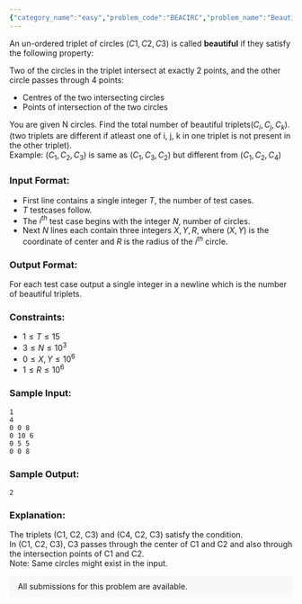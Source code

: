 ```yaml
---
{"category_name":"easy","problem_code":"BEACIRC","problem_name":"Beautiful Circles","problemComponents":{"constraints":"","constraintsState":false,"subtasks":"","subtasksState":false,"inputFormat":"","inputFormatState":false,"outputFormat":"","outputFormatState":false,"sampleTestCases":{}},"video_editorial_url":"","languages_supported":{"0":"CPP14","1":"C","2":"JAVA","3":"PYTH 3.6","4":"CPP17","5":"PYTH","6":"PYP3","7":"CS2","8":"ADA","9":"PYPY","10":"TEXT","11":"PAS fpc","12":"NODEJS","13":"RUBY","14":"PHP","15":"GO","16":"HASK","17":"TCL","18":"PERL","19":"SCALA","20":"LUA","21":"kotlin","22":"BASH","23":"JS","24":"LISP sbcl","25":"rust","26":"PAS gpc","27":"BF","28":"CLOJ","29":"R","30":"D","31":"CAML","32":"FORT","33":"ASM","34":"swift","35":"FS","36":"WSPC","37":"LISP clisp","38":"SQL","39":"SCM guile","40":"PERL6","41":"ERL","42":"CLPS","43":"ICK","44":"NICE","45":"PRLG","46":"ICON","47":"COB","48":"SCM chicken","49":"PIKE","50":"SCM qobi","51":"ST","52":"SQLQ","53":"NEM"},"max_timelimit":1,"source_sizelimit":50000,"problem_author":"dj_r_1","problem_tester":"","date_added":"19-06-2020","tags":{"0":"dem2020","1":"dj_r_1","2":"geometry"},"problem_difficulty_level":"Easy","best_tag":"","editorial_url":"https://discuss.codechef.com/problems/BEACIRC","time":{"view_start_date":1597339800,"submit_start_date":1597339800,"visible_start_date":1597339800,"end_date":1735669800},"is_direct_submittable":false,"problemDiscussURL":"https://discuss.codechef.com/search?q=BEACIRC","is_proctored":false,"visitedContests":{},"layout":"problem"}
---
```

An un-ordered triplet of circles $(C1, C2, C3)$ is called $\textbf{beautiful}$ if they satisfy the following property:

Two of the circles in the triplet intersect at exactly $2$ points, and the other circle passes through $4$ points: 
- Centres of the two intersecting circles
- Points of intersection of the two circles

You are given N circles. Find the total number of beautiful triplets($C_{i}, C_{j}, C_{k}$). (two triplets are different if atleast one of i, j, k in one triplet is not present in the other triplet).  
Example: $(C_{1}, C_{2}, C_{3})$ is same as $(C_{1}, C_{3}, C_{2})$ but different from $(C_{1}, C_{2}, C_{4})$

### Input Format:

- First line contains a single integer $T$, the number of test cases.
- $T$ testcases follow. 
- The $i^{th}$ test case begins with the integer $N$, number of circles.
- Next $N$ lines each contain three integers $X, Y, R$, where $(X,Y)$ is the coordinate of center and $R$ is the radius of the $i^{th}$ circle.

### Output Format:
For each test case output a single integer in a newline which is the number of beautiful triplets.

### Constraints:
- $1\le T \le 15$
- $3\le N\le 10^3$
- $0\le X, Y \le 10^6$
- $1\le R \le 10^6$

### Sample Input:
```
1  
4  
0 0 8  
0 10 6   
0 5 5   
0 0 8
```

### Sample Output:
```
2
```

### Explanation:
The triplets (C1, C2, C3) and (C4, C2, C3) satisfy the condition.  
In (C1, C2, C3), C3 passes through the center of C1 and C2 and also through the intersection points of C1 and C2.  
Note: Same circles might exist in the input.
<aside style='background: #f8f8f8;padding: 10px 15px;'><div>All submissions for this problem are available.</div></aside>
